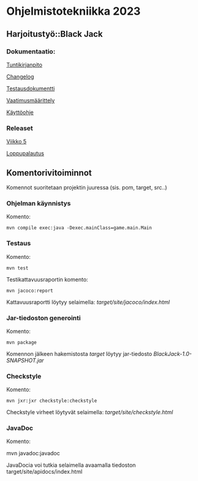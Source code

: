 # Ohjelmistotekniikka 2023

## Harjoitustyö::Black Jack

### Dokumentaatio:

[Tuntikirjanpito](https://github.com/Ro0pE/ohjelmistotekniikka/blob/master/harjoitustyo/dokumentaatio/tuntikirjanpito.md)

[Changelog](https://github.com/Ro0pE/ohjelmistotekniikka/blob/master/harjoitustyo/dokumentaatio/changelog.md)

[Testausdokumentti](https://github.com/Ro0pE/ohjelmistotekniikka/blob/master/harjoitustyo/dokumentaatio/testausdokumentti.md)

[Vaatimusmäärittely](https://github.com/Ro0pE/ohjelmistotekniikka/blob/master/harjoitustyo/dokumentaatio/vaatimusmaarittely.md)

[Käyttöohje](https://github.com/Ro0pE/ohjelmistotekniikka/blob/master/harjoitustyo/dokumentaatio/kayttoohje.md)

### Releaset

[Viikko 5](https://github.com/Ro0pE/ohjelmistotekniikka/releases/tag/viikko5)

[Loppupalautus](https://github.com/Ro0pE/ohjelmistotekniikka/releases/tag/Loppupalautus)

## Komentorivitoiminnot

Komennot suoritetaan projektin juuressa (sis. pom, target, src..)

### Ohjelman käynnistys

Komento:
```
mvn compile exec:java -Dexec.mainClass=game.main.Main
```

### Testaus

Komento:
```
mvn test
```

Testikattavuusraportin komento:
```
mvn jacoco:report
```
Kattavuusraportti löytyy selaimella: _target/site/jacoco/index.html_

### Jar-tiedoston generointi

Komento:
```
mvn package
```

Komennon jälkeen hakemistosta _target_ löytyy jar-tiedosto _BlackJack-1.0-SNAPSHOT.jar_

### Checkstyle

 Komento:
 ```
 mvn jxr:jxr checkstyle:checkstyle
 ```

 Checkstyle virheet löytyvät selaimella: _target/site/checkstyle.html_
 
### JavaDoc

Komento:

mvn javadoc:javadoc

JavaDocia voi tutkia selaimella avaamalla tiedoston target/site/apidocs/index.html
 
 
